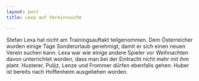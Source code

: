 ```yaml
---
layout: post
title: Lexa auf Vereinssuche

---
```


Stefan Lexa hat nicht am Trainingsauftakt teilgenommen. Dem Österreicher wurden einige Tage Sonderurlaub genehmigt, damit er sich einen neuen Verein suchen kann. Lexa war wie einige andere Spieler vor Weihnachten davon unterrichtet worden, dass man bei der Eintracht nicht mehr mit ihm plant. Husterer, Puljiz, Lenze und Frommer dürfen ebenfalls gehen. Huber ist bereits nach Hoffenheim ausgeliehen worden.


